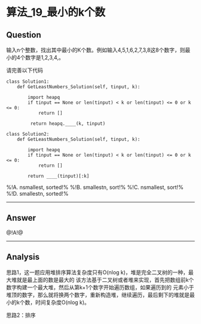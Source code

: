 # 算法_19_最小的k个数


## Question
输入n个整数，找出其中最小的K个数。例如输入4,5,1,6,2,7,3,8这8个数字，则最小的4个数字是1,2,3,4,。

请完善以下代码
```
class Solution1:
    def GetLeastNumbers_Solution(self, tinput, k):

​        import heapq
​        if tinput == None or len(tinput) < k or len(tinput) <= 0 or k <= 0:
​            return []

​         return heapq.____(k, tinput)

class Solution2:
    def GetLeastNumbers_Solution(self, tinput, k):

​        import heapq
​        if tinput == None or len(tinput) < k or len(tinput) <= 0 or k <= 0:
​            return []

​        return ____(tinput)[:k]
```

%!A. nsmallest, sorted!%
%!B. smallestn, sort!%
%!C. nsmallest, sort!%
%!D. smallestn, sorted!%

----

## Answer
@!A!@

----

## Analysis
思路1，这一题应用堆排序算法复杂度只有O(nlog k)，堆是完全二叉树的一种，最大堆就是最上面的数是最大的
该方法基于二叉树或者堆来实现，首先把数组前k个数字构建一个最大堆，然后从第k+1个数字开始遍历数组，如果遍历到的
元素小于堆顶的数字，那么就将换两个数字，重新构造堆，继续遍历，最后剩下的堆就是最小的k个数，时间复杂度O(nlog k)。

思路2：排序
